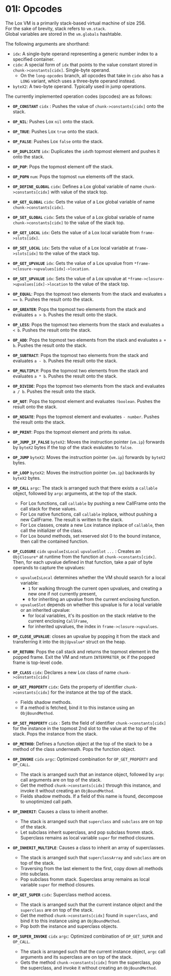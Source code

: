 # 01I: Opcodes

The Lox VM is a primarily stack-based virtual machine of size 256.  
For the sake of brevity, stack refers to `vm.stack`.  
Global variables are stored in the `vm.globals` hashtable.

The following arguments are shorthand:
- `idx`: A single-byte operand representing a generic number index to a specified container.
- `cidx`: A special form of `idx` that points to the value constant stored in `chunk->constants[cidx]`. Single-byte operand.
  - On the `long-opcodes` branch, all opcodes that take in `cidx` also has a `LONG` variant, which uses a three-byte operand instead.
- `byteX2`: A two-byte operand. Typically used in jump operations.

The currently implemented operation codes (opcodes) are as follows:

- **`OP_CONSTANT`** `cidx` : Pushes the value of `chunk->constants[cidx]` onto the stack.
- **`OP_NIL`**: Pushes Lox `nil` onto the stack.
- **`OP_TRUE`**: Pushes Lox `true` onto the stack.
- **`OP_FALSE`**: Pushes Lox `false` onto the stack.
- **`OP_DUPLICATE`** `idx`: Duplicates the `idx`th topmost element and pushes it onto the stack.
- **`OP_POP`**: Pops the topmost element off the stack.
- **`OP_POPN`** `num`: Pops the topmost `num` elements off the stack.

- **`OP_DEFINE_GLOBAL`** `cidx`: Defines a Lox global variable of name `chunk->constants[cidx]` with value of the stack top.
- **`OP_GET_GLOBAL`** `cidx`: Gets the value of a Lox global variable of name `chunk->constants[cidx]`.
- **`OP_SET_GLOBAL`** `cidx`: Sets the value of a Lox global variable of name `chunk->constants[cidx]` to the value of the stack top.
- **`OP_GET_LOCAL`** `idx`: Gets the value of a Lox local variable from `frame->slots[idx]`.
- **`OP_SET_LOCAL`** `idx`:  Sets the value of a Lox local variable at `frame->slots[idx]` to the value of the stack top.
- **`OP_GET_UPVALUE`** `idx`: Gets the value of a Lox upvalue from `*frame->closure->upvalues[idx]->location`.
- **`OP_SET_UPVALUE`** `idx`:  Sets the value of a Lox upvalue at `*frame->closure->upvalues[idx]->location` to the value of the stack top.

- **`OP_EQUAL`**: Pops the topmost two elements from the stack and evaluates `a == b`. Pushes the result onto the stack.
- **`OP_GREATER`**: Pops the topmost two elements from the stack and evaluates `a > b`. Pushes the result onto the stack.
- **`OP_LESS`**: Pops the topmost two elements from the stack and evaluates `a < b`. Pushes the result onto the stack.

- **`OP_ADD`**: Pops the topmost two elements from the stack and evaluates `a + b`. Pushes the result onto the stack.
- **`OP_SUBTRACT`**: Pops the topmost two elements from the stack and evaluates `a - b`. Pushes the result onto the stack.
- **`OP_MULTIPLY`**: Pops the topmost two elements from the stack and evaluates `a * b`. Pushes the result onto the stack.
- **`OP_DIVIDE`**: Pops the topmost two elements from the stack and evaluates `a / b`. Pushes the result onto the stack.

- **`OP_NOT`**: Pops the topmost element and evaluates `!boolean`. Pushes the result onto the stack.
- **`OP_NEGATE`**: Pops the topmost element and evaluates `- number`. Pushes the result onto the stack.

- **`OP_PRINT`**: Pops the topmost element and prints its value.
- **`OP_JUMP_IF_FALSE`** `byteX2`: Moves the instruction pointer (`vm.ip`) forwards by `byteX2` bytes if the top of the stack evaluates to `false`.
- **`OP_JUMP`** `byteX2`: Moves the instruction pointer (`vm.ip`) forwards by `byteX2` bytes.
- **`OP_LOOP`** `byteX2`: Moves the instruction pointer (`vm.ip`) backwards by `byteX2` bytes.

- **`OP_CALL`** `argc`: The stack is arranged such that there exists a `callable` object, followed by `argc` arguments, at the top of the stack.
  - For Lox functions, call `callable` by pushing a new CallFrame onto the call stack for these values.
  - For Lox native functions, call `callable` inplace, without pushing a new CallFrame. The result is written to the stack.
  - For Lox classes, create a new Lox instance inplace of `callable`, then call the initializer of the class.
  - For Lox bound methods, set reserved slot 0 to the bound instance, then call the contained function.

- **`OP_CLOSURE`** `cidx` `upvalueIsLocal` `upvalueSlot` `...` : Creates an `ObjClosure*` at runtime from the function at `chunk->constants[cidx]`. Then, for each upvalue defined in that function, take a pair of byte operands to capture the upvalues: 
  - `upvalueIsLocal` determines whether the VM should search for a local variable: 
    - `1` for walking through the current open upvalues, and creating a new one if not currently present, 
    - `0` for inheriting an upvalue from the current enclosing function.
  - `upvalueSlot` depends on whether this upvalue is for a local variable or an inherited upvalue: 
    - for local variables, it's its position on the stack relative to the current enclosing `CallFrame`, 
    - for inherited upvalues, the index in `frame->closure->upvalues`.
-  **`OP_CLOSE_UPVALUE`**: closes an upvalue by popping it from the stack and transferring it into the `ObjUpvalue*` struct on the heap.

- **`OP_RETURN`**: Pops the call stack and returns the topmost element in the popped frame. Exit the VM and return `INTERPRETER_OK` if the popped frame is top-level code.

- **`OP_CLASS`** `cidx`: Declares a new Lox class of name `chunk->constants[cidx]`
- **`OP_GET_PROPERTY`** `cidx`: Gets the property of identifier `chunk->constants[cidx]` for the instance at the top of the stack.
  - Fields shadow methods.
  - If a method is fetched, bind it to this instance using an `ObjBoundMethod`.
- **`OP_SET_PROPERTY`** `cidx` : Sets the field of identifier `chunk->constants[cidx]` for the instance in the topmost 2nd slot to the value at the top of the stack. Pops the instance from the stack.
- **`OP_METHOD`**: Defines a function object at the top of the stack to be a method of the class underneath. Pops the function object.
- **`OP_INVOKE`** `cidx` `argc`: Optimized combination for `OP_GET_PROPERTY` and `OP_CALL`.
  - The stack is arranged such that an instance object, followed by `argc` call arguments are on top of the stack.
  - Get the method `chunk->constants[cidx]` through this instance, and invoke it without creating an `ObjBoundMethod`.
  - Fields shadow methods. If a field of this name is found, decompose to unoptimized call path.

- **`OP_INHERIT`**: Causes a class to inherit another.
  - The stack is arranged such that `superclass` and `subclass` are on top of the stack.
  - Let subclass inherit superclass, and pop subclass fromm stack. Superclass remains as local variable `super` for method closures.
- **`OP_INHERIT_MULTIPLE`**: Causes a class to inherit an array of superclasses.
  - The stack is arranged such that `superclassArray` and `subclass` are on top of the stack.
  - Traversing from the last element to the first, copy down all methods into subclass.
  - Pop subclass fromm stack. Superclass array remains as local variable `super` for method closures.
- **`OP_GET_SUPER`** `cidx`: Superclass method access.
  - The stack is arranged such that the current instance object and the `superclass` are on top of the stack.
  - Get the method `chunk->constants[cidx]` found in `superclass`, and bind it to this instance using an `ObjBoundMethod`.
  - Pop both the instance and superclass objects.
- **`OP_SUPER_INVOKE`** `cidx` `argc`: Optimized combination of `OP_GET_SUPER` and `OP_CALL`.
  - The stack is arranged such that the current instance object, `argc` call arguments and its superclass are on top of the stack.
  - Gets the method `chunk->constants[cidx]` from the superclass, pop the superclass, and invoke it without creating an `ObjBoundMethod`.